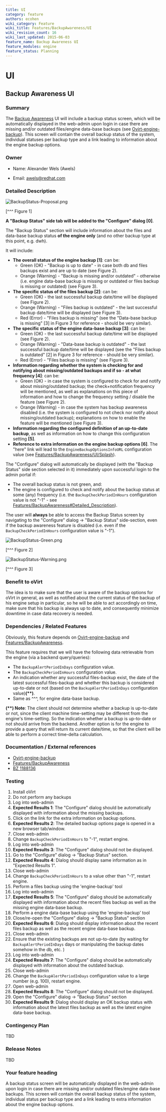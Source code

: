 ```yaml
---
title: UI
category: feature
authors: ecohen
wiki_category: Feature
wiki_title: Features/BackupAwareness/UI
wiki_revision_count: 16
wiki_last_updated: 2015-06-03
feature_name: Backup Awareness UI
feature_modules: engine
feature_status: Planning
---
```


# UI

## Backup Awareness UI

### Summary

The [Backup Awareness](/develop/release-management/features/backupawareness/) UI will include a backup status screen, which will be automatically displayed in the web-admin upon login in case there are missing and/or outdated files/engine data-base backups (see [Ovirt-engine-backup](/develop/release-management/features/engine/engine-backup/)). This screen will contain the overall backup status of the system, individual statuses per backup type and a link leading to information about the engine backup options.

### Owner

*   Name: Alexander Wels (Awels)

<!-- -->

*   Email: awels@redhat.com

### Detailed Description

![](/images/wiki/BackupStatus-Proposal.png "BackupStatus-Proposal.png")

[^^^ Figure 1]

**A "Backup Status" side tab will be added to the "Configure" dialog [0]**.

The "Backup Status" section will include information about the files and data-base backup status **of the engine only** (and no other backup type at this point, e.g. dwh).

It will include:

*   **The overall status of the engine backup [1]**: can be:
    -   Green (OK) - "Backup is up to date" - in case both db and files backups exist and are up to date (see Figure 2).
    -   Orange (Warning) - "Backup is missing and/or outdated" - otherwise (i.e. engine data-base backup is missing or outdated or files backup is missing or outdated) (see Figure 3).
*   **The specific status of the files backup [2]**: can be:
    -   Green (OK) - the last successful backup date/time will be displayed (see Figure 2).
    -   Orange (Warning) - "Files backup is outdated" - the last successful backup date/time will be displayed (see Figure 3).
    -   Red (Error) - "Files backup is missing" (see the "Data-base backup is missing" [3] in Figure 3 for reference - should be very similar).
*   **The specific status of the engine data-base backup [3]**: can be:
    -   Green (OK) - the last successful backup date/time will be displayed (see Figure 2).
    -   Orange (Warning) - "Data-base backup is outdated" - the last successful backup date/time will be displayed (see the "Files backup is outdated" [2] in Figure 3 for reference - should be very similar).
    -   Red (Error) - "Files backup is missing" (see Figure 3).
*   **Information regarding whether the system is checking for and notifying about missing/outdated backups and if so - at what frequency [4]**: can be:
    -   Green (OK) - in case the system is configured to check for and notify about missing/outdated backup; the check+notification frequency will be mentioned, as well as explanations on this piece of information and how to change the frequency setting / disable the feature (see Figure 2).
    -   Orange (Warning) - in case the system has backup awareness disabled (i.e. the system is configured to not check nor notify about missing/outdated backup); explanations on how to enable the feature will be mentioned (see Figure 3).
*   **Information regarding the configured definition of an up-to-date backup**, as well as information on how to change this configuration setting **[5]**.
*   **Reference to extra information on the engine backup options [6]**. The "here" link will lead to the `EngineBackupOptionsInfoURL` configuration value (see [Features/BackupAwareness/UI/Splash](/develop/release-management/features/splash/)).

The "Configure" dialog will automatically be displayed (with the "Backup Status" side section selected in it) immediately upon successful login to the admin portal if:

*   The overall backup status is not green, and:
*   The engine is configured to check and notify about the backup status at some (any) frequency (i.e. the `BackupCheckPeriodInHours` configuration value is not "-1" - see [Features/BackupAwareness#Detailed_Description](/develop/release-management/features/backupawareness/#detailed-description)).

The user will **always** be able to access the Backup Status screen by navigating to the "Configure" dialog -> "Backup Status" side-section, even if the backup awareness feature is disabled (i.e. even if the `BackupCheckPeriodInHours` configuration value is "-1").

![](/images/wiki/BackupStatus-Green.png "BackupStatus-Green.png")

[^^^ Figure 2]

![](/images/wiki/BackupStatus-Warning.png "BackupStatus-Warning.png")

[^^^ Figure 3]

### Benefit to oVirt

The idea is to make sure that the user is aware of the backup options for oVirt in general, as well as notified about the current status of the backup of his engine setup in particular, so he will be able to act accordingly on time, make sure that his backup is always up to date, and consequently minimize downtime in case data recovery is needed.

### Dependencies / Related Features

Obviously, this feature depends on [Ovirt-engine-backup](/develop/release-management/features/engine/engine-backup/) and [Features/BackupAwareness](/develop/release-management/features/backupawareness/).

This feature requires that we will have the following data retrievable from the engine (via a backend query/queries):

*   The `BackupAlertPeriodInDays` configuration value.
*   The `BackupCheckPeriodInHours` configuration value.
*   An indication whether any successful files-backup exist, the date of the latest successful files-backup and whether this backup is considered up-to-date or not (based on the `BackupAlertPeriodInDays` configuration value)**(\*\*)**.
*   Same as ^^^, for engine data-base backup.

**(\*\*) Note**: The client should not determine whether a backup is up-to-date or not, since the client machine time-setting may be different from the engine's time-setting. So the indication whether a backup is up-to-date or not should arrive from the backend. Another option is for the engine to provide a query that will return its current date/time, so that the client will be able to perform a correct time-delta calculation.

### Documentation / External references

*   [Ovirt-engine-backup](/develop/release-management/features/engine/engine-backup/)
*   [Features/BackupAwareness](/develop/release-management/features/backupawareness/)
*   [BZ 1188136](https://bugzilla.redhat.com/show_bug.cgi?id=1188136)

### Testing

1.  Install oVirt
2.  Do not perform any backups
3.  Log into web-admin
4.  **Expected Results 1**: The "Configure" dialog should be automatically displayed with information about the missing backups.
5.  Click on the link for the extra information on backup options.
6.  **Expected Results 2**: The detailed backup options page is opened in a new browser tab/window.
7.  Close web-admin
8.  Change `BackupCheckPeriodInHours` to "-1", restart engine.
9.  Log into web-admin
10. **Expected Results 3**: The "Configure" dialog should not be displayed.
11. Go to the "Configure" dialog -> "Backup Status" section.
12. **Expected Results 4**: Dialog should display same information as in "Expected Results 1".
13. Close web-admin
14. Change `BackupCheckPeriodInHours` to a value other than "-1", restart engine.
15. Perform a files backup using the 'engine-backup' tool
16. Log into web-admin
17. **Expected Results 5**: The "Configure" dialog should be automatically displayed with information about the recent files backup as well as the missing engine data-base backup.
18. Perform a engine data-base backup using the 'engine-backup' tool
19. Close/re-open the "Configure" dialog -> "Backup Status" section
20. **Expected Results 6**: Dialog should display information about the recent files backup as well as the recent engine data-base backup.
21. Close web-admin
22. Ensure that the existing backups are not up-to-date (by waiting for `BackupAlertPeriodInDays` days or manipulating the backup dates somehow in the db, etc. )
23. Log into web-admin
24. **Expected Results 7**: The "Configure" dialog should be automatically displayed with information about the outdated backup.
25. Close web-admin
26. Change the `BackupAlertPeriodInDays` configuration value to a large number (e.g. 100), restart engine.
27. Open web-admin
28. **Expected Results 8**: The "Configure" dialog should not be displayed.
29. Open the "Configure" dialog -> "Backup Status" section
30. **Expected Results 9**: Dialog should display an OK backup status with information about the latest files backup as well as the latest engine data-base backup.

### Contingency Plan

TBD

### Release Notes

TBD

### Your feature heading

A backup status screen will be automatically displayed in the web-admin upon login in case there are missing and/or outdated files/engine data-base backups. This screen will contain the overall backup status of the system, individual status per backup type and a link leading to extra information about the engine backup options.



